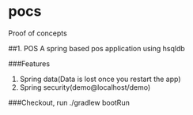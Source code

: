 # pocs
Proof of concepts

##1. POS
A spring based pos application using hsqldb

###Features
1. Spring data(Data is lost once you restart the app)
2. Spring security(demo@localhost/demo)

###Checkout, run
./gradlew bootRun

